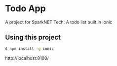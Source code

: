 Todo App 
=====================

A project for SparkNET Tech: A todo list built in Ionic

## Using this project

```bash
$ npm install -g ionic
```

http://localhost:8100/



